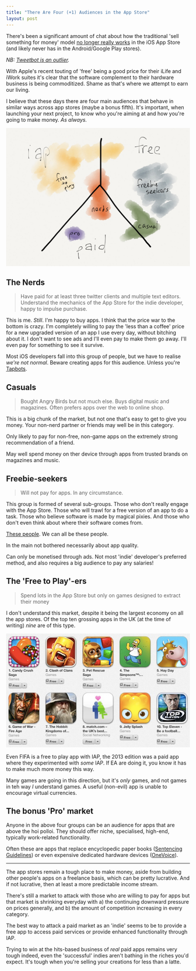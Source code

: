 ```yaml
---
title: "There Are Four (+1) Audiences in the App Store"
layout: post
---
```


There's been a significant amount of chat about how the traditional 'sell something for money' model [no longer really works](http://www.marco.org/2013/09/28/underscore-price-dynamics) in the iOS App Store (and likely never has in the Android/Google Play stores).

_NB: [Tweetbot is an outlier](http://www.cultofmac.com/251366/tweetbot-3-now-top-paid-app-in-35-countries-less-than-24-hours-after-release/)._

With Apple's recent touting of 'free' being a good price for their iLife and iWork suites it's clear that the software complement to their hardware business is being commoditized. Shame as that's where we attempt to earn our living.

I believe that these days there are four main audiences that behave in similar ways across app stores (maybe a bonus fifth). It's important, when launching your next project, to know who you're aiming at and how you're going to make money. _As always._

![Four Audiences](/images/2013/four-audiences.jpg)

## The Nerds

> Have paid for at least three twitter clients and multiple text editors. Understand the mechanics of the App Store for the indie developer, happy to impulse purchase.

This is me. _Still_. I'm happy to buy apps. I think that the price war to the bottom is crazy. I'm completely willing to pay the 'less than a coffee' price for a new upgraded version of an app I use every day, without bitching about it. I don't want to see ads and I'll even pay to make them go away. I'll even pay for something to see it survive.

Most iOS developers fall into this group of people, but we have to realise _we're not normal_. Beware creating apps for this audience. Unless you're [Tapbots](http://tapbots.com/software/tweetbot/).

## Casuals

> Bought Angry Birds but not much else. Buys digital music and magazines. Often prefers apps over the web to online shop.

This is a big chunk of the market, but not one that's easy to get to give you money. Your non-nerd partner or friends may well be in this category.

Only likely to pay for non-free, non-game apps on the extremely strong recommendation of a friend.

May well spend money on ther device through apps from trusted brands on magazines and music.

## Freebie-seekers

> Will not pay for apps. In any circumstance.

This group is formed of several sub-groups. Those who don't really engage with the App Store. Those who will trawl for a free version of an app to do a task. Those who believe software is made by magical pixies. And those who don't even think about where their software comes from.

[These people](http://theoatmeal.com/blog/apps). We can all be these people.

In the main not bothered necessarily about app quality.

Can only be monetised through ads. Not most 'indie' developer's preferred method, and also requires a big audience to pay any salaries!

## The 'Free to Play'-ers

> Spend lots in the App Store but only on games designed to extract their money

I don't understand this market, despite it being the largest economy on all the app stores. Of the top ten grossing apps in the UK (at the time of writing) _nine_ are of this type.

![iOS Top Grossing Apps circa Nov 2013](/images/2013/ios-top-grossing-nov.jpg)

Even FIFA is a free to play app with IAP, the 2013 edition was a paid app where they experimented with *some* IAP. If EA are doing it, you know it has to make much more money this way.

Many games are going in this direction, but it's *only* games, and not games in teh way _I_ understand games. A useful (non-evil) app is unable to encourage virtual currencies.

## The bonus 'Pro' market

Anyone in the above four groups can be an audience for apps that are above the hoi polloi. They should offer niche, specialised, high-end, typically work-related functionality.

Often these are apps that replace encyclopedic paper books ([Sentencing Guidelines](http://www.sentencingguidelines.co.uk)) or even expensive dedicated hardware devices ([OneVoice](http://onevoiceapp.com)).

-----

The app stores remain a tough place to make money, aside from building other people's apps on a freelance basis, which can be pretty lucrative. And if not lucrative, then at least a more predictable income stream.

There's still a market to attack with those who are willing to pay for apps but that market is shrinking everyday with a) the continuing downward pressure on prices generally, and b) the amount of competition increasing in every category.

The best way to attack a paid market as an 'indie' seems to be to provide a free app to access paid services or provide enhanced functionality through IAP.

Trying to win at the hits-based business of _real_ paid apps remains very tough indeed, even the 'successful' indies aren't bathing in the riches you'd expect. It's tough when you're selling your creations for less than a latte.
